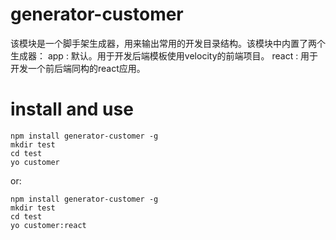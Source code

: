 # generator-customer

  该模块是一个脚手架生成器，用来输出常用的开发目录结构。该模块中内置了两个生成器：
  app : 默认。用于开发后端模板使用velocity的前端项目。
  react : 用于开发一个前后端同构的react应用。

# install and use

    npm install generator-customer -g  
    mkdir test 
    cd test
    yo customer

  or:
  
    npm install generator-customer -g  
    mkdir test 
    cd test
    yo customer:react


